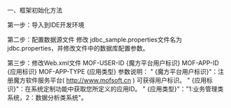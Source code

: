 一、框架初始化方法

第一步：导入到IDE开发环境

第二步：配置数据源文件
					修改 jdbc_sample.properties文件名为 jdbc.properties，并修改文件中的数据库配置参数。

第三步：修改Web.xml文件
			<context-param>
						    <param-name>MOF-USER-ID</param-name>
						    <param-value>{魔方平台用户标识}</param-value>
						  </context-param>
						  <context-param>
						    <param-name>MOF-APP-ID</param-name>
						    <param-value>{应用标识}</param-value>
						  </context-param>
						  <context-param>
						    <param-name>MOF-APP-TYPE</param-name>
						    <param-value>{应用类型}</param-value>
			</context-param>
参数说明：
 " {魔方平台用户标识}"：注册魔方软件服务平台(  http://www.mofsoft.cn  ) 可获得用户标识。
 " {应用标识}"：在系统定制功能中获取您所定义的应用ID。
 " {应用类型}"："1:业务管理类系统，2：数据分析类系统"。
		

